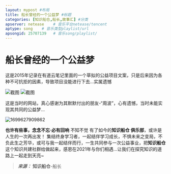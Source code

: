 ```yaml
---
layout: mypost #布局
title: 船长曾经的一个公益梦 #标题
categories: [知识船仓,船长,故事汇] #分类
apserver: netease    # 音乐平台netease/tencent
aptype: song    # 音乐类型playlist/url
apsongid: 25707139   # 音乐song/playlist/
---
```

# 船长曾经的一个公益梦

这是2015年记录在有道云笔记里面的一个草拟的公益项目文案，只是后来因为各种不可抗拒的因素，导致项目没能进行下去...实属遗憾

![截图](https://jsd.cdn.zzko.cn/gh/DoraemonBBX/IMG@master/blog/20231110-img_v2_642556af-460e-4a27-87e7-0fdfbd9902fg-3bed2daebdedd33c26897fabe71da3da.png)
![截图](https://jsd.cdn.zzko.cn/gh/DoraemonBBX/IMG@master/blog/dream.png)

这是当时的网站，真心感谢为其默默付出的朋友-“周波”，心有遗憾，当时未能实现其共同的公益梦...

![1699627909862](https://jsd.cdn.zzko.cn/gh/DoraemonBBX/IMG@master/blog/1699627909862.jpg)

**也许有些事，念念不忘·必有回响** 不知不觉 有了如今的**知识船仓 俱乐部**，或许是人生的一次再出发！
集结终身学习者，一起结伴学习成长，不惧未来之变局，不负此生之芳华，或可与我一起结伴而行，一生共同参与一次公益事业，把**知识船仓**这个知识共建社群给做起来，感恩在2021年与你们相遇...让我们在探究知识的道路上一起走到天亮~

> ***来源：*** **知识船仓**-船长